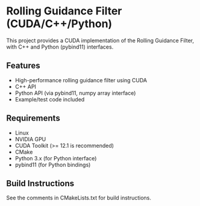 # Rolling Guidance Filter (CUDA/C++/Python)

This project provides a CUDA implementation of the Rolling Guidance Filter, with C++ and Python (pybind11) interfaces.

## Features

- High-performance rolling guidance filter using CUDA
- C++ API
- Python API (via pybind11, numpy array interface)
- Example/test code included

## Requirements

- Linux
- NVIDIA GPU
- CUDA Toolkit (>= 12.1 is recommended)
- CMake
- Python 3.x (for Python interface)
- pybind11 (for Python bindings)

## Build Instructions

See the comments in CMakeLists.txt for build instructions.
